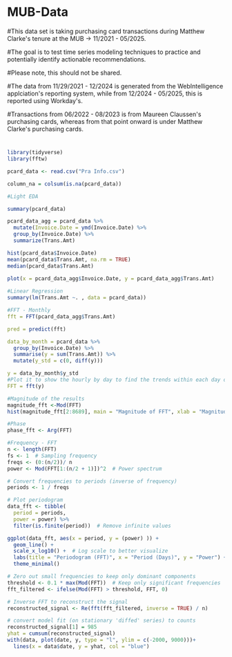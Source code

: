 # MUB-Data

#This data set is taking purchasing card transactions during Matthew Clarke's tenure at the MUB -> 11/2021 - 05/2025.

#The goal is to test time series modeling techniques to practice and potentially identify actionable recommendations.

#Please note, this should not be shared.

#The data from 11/29/2021 - 12/2024 is generated from the WebIntelligence applciation's reporting system, while from 12/2024 - 05/2025, this is reported using Workday's.

#Transactions from 06/2022 - 08/2023 is from Maureen Claussen's purchasing cards, whereas from that point onward is under Matthew Clarke's purchasing cards.

#

```r
library(tidyverse)
library(fftw)

pcard_data <- read.csv("Pra Info.csv")

column_na = colsum(is.na(pcard_data))

#Light EDA

summary(pcard_data)

pcard_data_agg = pcard_data %>%
  mutate(Invoice.Date = ymd(Invoice.Date) %>%
  group_by(Invoice.Date) %>%
  summarize(Trans.Amt)

hist(pcard_data$Invoice.Date)
mean(pcard_data$Trans.Amt, na.rm = TRUE)
median(pcard_data$Trans.Amt)

plot(x = pcard_data_agg$Invoice.Date, y = pcard_data_agg$Trans.Amt)
  
#Linear Regression
summary(lm(Trans.Amt ~. , data = pcard_data))

#FFT - Monthly
fft = FFT(pcard_data_agg$Trans.Amt)

pred = predict(fft)

data_by_month = pcard_data %>%
  group_by(Invoice.Date) %>% 
  summarise(y = sum(Trans.Amt)) %>% 
  mutate(y_std = c(0, diff(y)))

y = data_by_month$y_std
#Plot it to show the hourly by day to find the trends within each day of the week
FFT = fft(y)

#Magnitude of the results
magnitude_fft <-Mod(FFT)
hist(magnitude_fft[2:8689], main = "Magnitude of FFT", xlab = "Magnitude per Index")

#Phase
phase_fft <- Arg(FFT)

#Frequency - FFT
n <- length(FFT)
fs <- 1  # Sampling frequency
freqs <- (0:(n/2))/ n
power <- Mod(FFT[1:(n/2 + 1)])^2  # Power spectrum

# Convert frequencies to periods (inverse of frequency)
periods <- 1 / freqs

# Plot periodogram
data_fft <- tibble(
  period = periods,
  power = power) %>%
  filter(is.finite(period))  # Remove infinite values

ggplot(data_fft, aes(x = period, y = (power) )) +
  geom_line() +
  scale_x_log10() +  # Log scale to better visualize
  labs(title = "Periodogram (FFT)", x = "Period (Days)", y = "Power") +
  theme_minimal()

# Zero out small frequencies to keep only dominant components
threshold <- 0.1 * max(Mod(FFT))  # Keep only significant frequencies
fft_filtered <- ifelse(Mod(FFT) > threshold, FFT, 0)

# Inverse FFT to reconstruct the signal
reconstructed_signal <- Re(fft(fft_filtered, inverse = TRUE) / n)

# convert model fit (on stationary 'diffed' series) to counts
reconstructed_signal[1] = 985
yhat = cumsum(reconstructed_signal)
with(data, plot(date, y, type = "l", ylim = c(-2000, 9000)))+
  lines(x = data$date, y = yhat, col = "blue")
```
